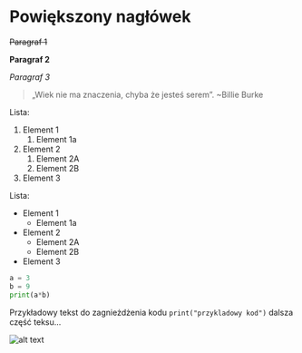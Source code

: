 # Powiększony nagłówek

~~Paragraf 1~~

**Paragraf 2**

*Paragraf 3*


> „Wiek nie ma znaczenia, chyba że jesteś serem”. ~Billie Burke

Lista:
1. Element 1
    1. Element 1a
2. Element 2
    1. Element 2A
    2. Element 2B
3. Element 3


Lista:
- Element 1
    - Element 1a
- Element 2
    - Element 2A
    - Element 2B
- Element 3

```py
a = 3
b = 9
print(a*b)
```

Przykładowy tekst do zagnieżdżenia kodu `print("przykladowy kod")` dalsza część teksu...


![alt text](https://github.com/bkomoszynski/WarsztatProgramisty/kot.jpeg?raw=true)

